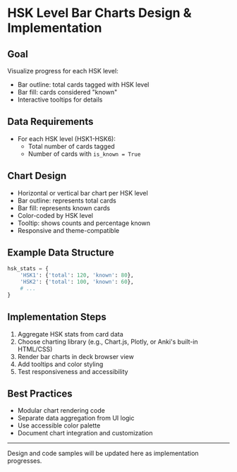 # HSK Level Bar Charts Design & Implementation

## Goal
Visualize progress for each HSK level:
- Bar outline: total cards tagged with HSK level
- Bar fill: cards considered "known"
- Interactive tooltips for details

## Data Requirements
- For each HSK level (HSK1-HSK6):
  - Total number of cards tagged
  - Number of cards with `is_known = True`

## Chart Design
- Horizontal or vertical bar chart per HSK level
- Bar outline: represents total cards
- Bar fill: represents known cards
- Color-coded by HSK level
- Tooltip: shows counts and percentage known
- Responsive and theme-compatible

## Example Data Structure
```python
hsk_stats = {
    'HSK1': {'total': 120, 'known': 80},
    'HSK2': {'total': 100, 'known': 60},
    # ...
}
```

## Implementation Steps
1. Aggregate HSK stats from card data
2. Choose charting library (e.g., Chart.js, Plotly, or Anki's built-in HTML/CSS)
3. Render bar charts in deck browser view
4. Add tooltips and color styling
5. Test responsiveness and accessibility

## Best Practices
- Modular chart rendering code
- Separate data aggregation from UI logic
- Use accessible color palette
- Document chart integration and customization

---
Design and code samples will be updated here as implementation progresses.

